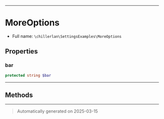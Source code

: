 ***

# MoreOptions





* Full name: `\chillerlan\SettingsExamples\MoreOptions`



## Properties


### bar



```php
protected string $bar
```






***

## Methods


***
> Automatically generated on 2025-03-15

